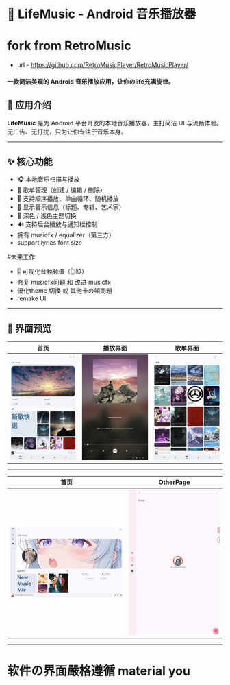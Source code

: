 # 🎵 LifeMusic - Android 音乐播放器
# fork from RetroMusic

 - url - https://github.com/RetroMusicPlayer/RetroMusicPlayer/
 
#### 一款简洁美观的 Android 音乐播放应用，让你のlife充满旋律。


## 📱 应用介绍

**LifeMusic** 是为 Android 平台开发的本地音乐播放器，主打简洁 UI 与流畅体验。无广告、无打扰，只为让你专注于音乐本身。

---

## ✨ 核心功能

- 🎧 本地音乐扫描与播放
- 📁 歌单管理（创建 / 编辑 / 删除）
- 🔁 支持顺序播放、单曲循环、随机播放
- 🎼 显示音乐信息（标题、专辑、艺术家）
- 🌙 深色 / 浅色主题切换
- 🔊 支持后台播放与通知栏控制
- 拥有 musicfx / equalizer（第三方）
- support lyrics font size

#未来工作
- 🎚️ 可视化音频频谱（👆😈）
- 修复 musicfx问题 和 改进 musicfx
- 優化theme 切換 或 其他卡の頓問題
- remake UI
---

## 📸 界面预览

| 首页 | 播放界面 | 歌单界面 |
|------|----------|----------|
| ![](screenShot/home.png) | ![](screenShot/player.png) | ![](screenShot/list.png) |

---
| 首页 | OtherPage |
|------|----------|
| ![](screenShot/Screenshot_2025-07-14-14-11-02-660_zzh.lifeplayer.music.debug.jpg) | ![](screenShot/Screenshot_2025-08-01-16-44-47-927_zzh.lifeplayer.music.debug.jpg) |
---

# 软件の界面嚴格遵循 material you
